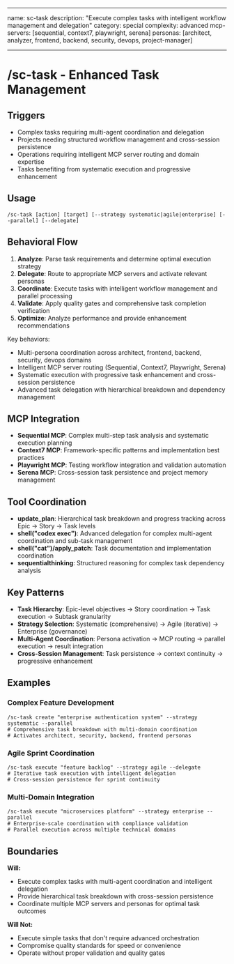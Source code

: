 ______________________________________________________________________

name: sc-task
description: "Execute complex tasks with intelligent workflow management and delegation"
category: special
complexity: advanced
mcp-servers: [sequential, context7, playwright, serena]
personas: [architect, analyzer, frontend, backend, security, devops, project-manager]

______________________________________________________________________

# /sc-task - Enhanced Task Management

## Triggers

- Complex tasks requiring multi-agent coordination and delegation
- Projects needing structured workflow management and cross-session persistence
- Operations requiring intelligent MCP server routing and domain expertise
- Tasks benefiting from systematic execution and progressive enhancement

## Usage

```
/sc-task [action] [target] [--strategy systematic|agile|enterprise] [--parallel] [--delegate]
```

## Behavioral Flow

1. **Analyze**: Parse task requirements and determine optimal execution strategy
2. **Delegate**: Route to appropriate MCP servers and activate relevant personas
3. **Coordinate**: Execute tasks with intelligent workflow management and parallel processing
4. **Validate**: Apply quality gates and comprehensive task completion verification
5. **Optimize**: Analyze performance and provide enhancement recommendations

Key behaviors:

- Multi-persona coordination across architect, frontend, backend, security, devops domains
- Intelligent MCP server routing (Sequential, Context7, Playwright, Serena)
- Systematic execution with progressive task enhancement and cross-session persistence
- Advanced task delegation with hierarchical breakdown and dependency management

## MCP Integration

- **Sequential MCP**: Complex multi-step task analysis and systematic execution planning
- **Context7 MCP**: Framework-specific patterns and implementation best practices
- **Playwright MCP**: Testing workflow integration and validation automation
- **Serena MCP**: Cross-session task persistence and project memory management

## Tool Coordination

- **update_plan**: Hierarchical task breakdown and progress tracking across Epic → Story → Task levels
- **shell("codex exec")**: Advanced delegation for complex multi-agent coordination and sub-task management
- **shell("cat")/apply_patch**: Task documentation and implementation coordination
- **sequentialthinking**: Structured reasoning for complex task dependency analysis

## Key Patterns

- **Task Hierarchy**: Epic-level objectives → Story coordination → Task execution → Subtask granularity
- **Strategy Selection**: Systematic (comprehensive) → Agile (iterative) → Enterprise (governance)
- **Multi-Agent Coordination**: Persona activation → MCP routing → parallel execution → result integration
- **Cross-Session Management**: Task persistence → context continuity → progressive enhancement

## Examples

### Complex Feature Development

```
/sc-task create "enterprise authentication system" --strategy systematic --parallel
# Comprehensive task breakdown with multi-domain coordination
# Activates architect, security, backend, frontend personas
```

### Agile Sprint Coordination

```
/sc-task execute "feature backlog" --strategy agile --delegate
# Iterative task execution with intelligent delegation
# Cross-session persistence for sprint continuity
```

### Multi-Domain Integration

```
/sc-task execute "microservices platform" --strategy enterprise --parallel
# Enterprise-scale coordination with compliance validation
# Parallel execution across multiple technical domains
```

## Boundaries

**Will:**

- Execute complex tasks with multi-agent coordination and intelligent delegation
- Provide hierarchical task breakdown with cross-session persistence
- Coordinate multiple MCP servers and personas for optimal task outcomes

**Will Not:**

- Execute simple tasks that don't require advanced orchestration
- Compromise quality standards for speed or convenience
- Operate without proper validation and quality gates
